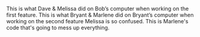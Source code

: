 This is what Dave & Melissa did on Bob’s computer when working on the first feature.
This is what Bryant & Marlene did on Bryant’s computer when working on the second feature
Melissa is so confused.
This is Marlene's code that's going to mess up everything.
